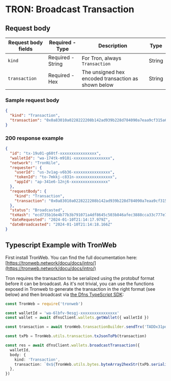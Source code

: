 # TRON: Broadcast Transaction

## Request body <a href="#transaction-request-body" id="transaction-request-body"></a>

| Request body fields | Required - Type   | Description                                         | Type   |
| ------------------- | ----------------- | --------------------------------------------------- | ------ |
| `kind`              | Required - String | For Tron, always `Transaction`                      | String |
| `transaction`       | Required - Hex    | The unsigned hex encoded transaction as shown below | String |

### Sample request body <a href="#sample-transaction-request" id="sample-transaction-request"></a>

```json
{
  "kind": "Transaction",
  "transaction": "0x0a83010a0228222208b142ad939b228d784090a7eaa9cf315a65080112610a2d747970652e676f6f676c65617069732e636f6d2f70726f746f636f6c2e5472616e73666572436f6e747261637412300a15419d31b91d72b58d7c8c02a7124410e168989f372d12154102a69d5d85c05864dc6fd74f57db3fa37aff7b94180170b0d2e6a9cf31"
}
```

### 200 response example <a href="#transaction-response-example" id="transaction-response-example"></a>

```json
{
  "id": "tx-19u01-g60tf-xxxxxxxxxxxxxxxx",
  "walletId": "wa-174tk-m918i-xxxxxxxxxxxxxxxx",
  "network": "TronNile",
  "requester": {
    "userId": "us-3v1ag-v6b36-xxxxxxxxxxxxxxxx",
    "tokenId": "to-7mkkj-c831n-xxxxxxxxxxxxxxxx",
    "appId": "ap-341e6-12nj6-xxxxxxxxxxxxxxxx"
  },
  "requestBody": {
    "kind": "Transaction",
    "transaction": "0x0a83010a0228222208b142ad939b228d784090a7eaa9cf315a65080112610a2d747970652e676f6f676c65617069732e636f6d2f70726f746f636f6c2e5472616e73666572436f6e747261637412300a15419d31b91d72b58d7c8c02a7124410e168989f372d12154102a69d5d85c05864dc6fd74f57db3fa37aff7b94180170b0d2e6a9cf31"
  },
  "status": "Broadcasted",
  "txHash": "ecd735b16e4b77b3b791071a4df8645c503b846afec3888cca33c777e78ad3a4",
  "dateRequested": "2024-01-10T21:14:17.979Z",
  "dateBroadcasted": "2024-01-10T21:14:18.166Z"
}
```

## Typescript Example with TronWeb

First install TronWeb. You can find the full documentation here: [https://tronweb.network/docu/docs/intro/](https://tronweb.network/docu/docs/intro/)

Tron requires the transaction to be serialized using the protobuf format before it can be broadcast. As it's not trivial, you can use the functions exposed in Tronweb to generate the transaction in the right format (see below) and then broadcast via [the Dfns TypeScript SDK](https://github.com/dfns/dfns-sdk-ts):

```typescript
const TronWeb = require('tronweb')

const walletId = 'wa-6lbfv-9esgj-xxxxxxxxxxxxxxxx'
const wallet = await dfnsClient.wallets.getWallet({ walletId })

const transaction = await tronWeb.transactionBuilder.sendTrx('TADDx31pdCFfp3XrYxp6fQGbRxriYFLTrx', 1000, wallet.address)

const txPb = TronWeb.utils.transaction.txJsonToPb(transaction)

const res = await dfnsClient.wallets.broadcastTransaction({
  walletId,
  body: {
    kind: 'Transaction',
    transaction: `0x${TronWeb.utils.bytes.byteArray2hexStr(txPb.serializeBinary())}`,
  },
})
```
